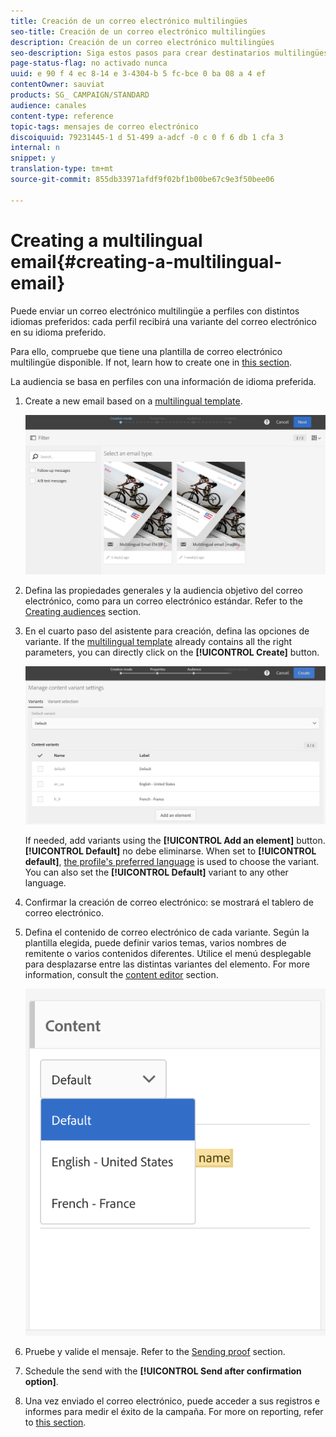 ```yaml
---
title: Creación de un correo electrónico multilingües
seo-title: Creación de un correo electrónico multilingües
description: Creación de un correo electrónico multilingües
seo-description: Siga estos pasos para crear destinatarios multilingües de segmentación por correo electrónico con distintos idiomas preferidos.
page-status-flag: no activado nunca
uuid: e 90 f 4 ec 8-14 e 3-4304-b 5 fc-bce 0 ba 08 a 4 ef
contentOwner: sauviat
products: SG_ CAMPAIGN/STANDARD
audience: canales
content-type: reference
topic-tags: mensajes de correo electrónico
discoiquuid: 79231445-1 d 51-499 a-adcf -0 c 0 f 6 db 1 cfa 3
internal: n
snippet: y
translation-type: tm+mt
source-git-commit: 855db33971afdf9f02bf1b00be67c9e3f50bee06

---
```



# Creating a multilingual email{#creating-a-multilingual-email}

Puede enviar un correo electrónico multilingüe a perfiles con distintos idiomas preferidos: cada perfil recibirá una variante del correo electrónico en su idioma preferido.

Para ello, compruebe que tiene una plantilla de correo electrónico multilingüe disponible. If not, learn how to create one in [this section](../../start/using/creating-a-multilingual-template.md).

La audiencia se basa en perfiles con una información de idioma preferida.

1. Create a new email based on a [multilingual template](../../start/using/creating-a-multilingual-template.md).

   ![](assets/multi_create1.png)

1. Defina las propiedades generales y la audiencia objetivo del correo electrónico, como para un correo electrónico estándar. Refer to the [Creating audiences](../../audiences/using/creating-audiences.md) section.
1. En el cuarto paso del asistente para creación, defina las opciones de variante. If the [multilingual template](../../start/using/creating-a-multilingual-template.md) already contains all the right parameters, you can directly click on the **[!UICONTROL Create]** button.

   ![](assets/multi_create4.png)

   If needed, add variants using the **[!UICONTROL Add an element]** button. **[!UICONTROL Default]** no debe eliminarse. When set to **[!UICONTROL default]**, [the profile's preferred language](../../audiences/using/creating-profiles.md) is used to choose the variant. You can also set the **[!UICONTROL Default]** variant to any other language.

1. Confirmar la creación de correo electrónico: se mostrará el tablero de correo electrónico.
1. Defina el contenido de correo electrónico de cada variante. Según la plantilla elegida, puede definir varios temas, varios nombres de remitente o varios contenidos diferentes. Utilice el menú desplegable para desplazarse entre las distintas variantes del elemento. For more information, consult the [content editor](../../designing/using/about-email-content-design.md) section.

   ![](assets/multi_selectcontent.png)

1. Pruebe y valide el mensaje. Refer to the [Sending proof](../../sending/using/managing-test-profiles-and-sending-proofs.md#sending-proofs) section.
1. Schedule the send with the **[!UICONTROL Send after confirmation option]**.
1. Una vez enviado el correo electrónico, puede acceder a sus registros e informes para medir el éxito de la campaña. For more on reporting, refer to [this section](../../reporting/using/about-dynamic-reports.md).

